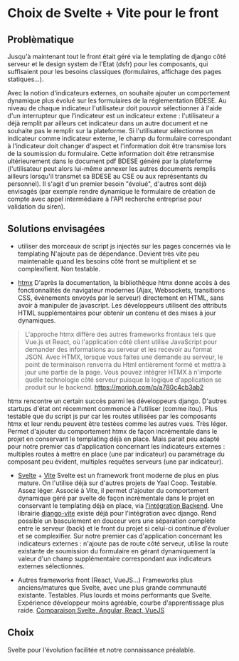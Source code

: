 # Choix de Svelte + Vite pour le front

## Problèmatique

Jusqu'à maintenant tout le front était géré via le templating de django côté serveur et le design system de l'Etat (dsfr) pour les composants, qui suffisaient pour les besoins classiques (formulaires, affichage des pages statiques...).

Avec la notion d'indicateurs externes, on souhaite ajouter un comportement dynamique plus évolué sur les formulaires de la réglementation BDESE.
Au niveau de chaque indicateur l'utilisateur doit pouvoir sélectionner à l'aide d'un interrupteur que l'indicateur est un indicateur extene : l'utilisateur a déjà remplit par ailleurs cet indicateur dans un autre document et ne souhaite pas le remplir sur la plateforme.
Si l'utilisateur sélectionne un indicateur comme indicateur externe, le champ du formulaire correspondant à l'indicateur doit changer d'aspect et l'information doit être transmise lors de la soumission du formulaire. Cette information doit être retransmise ultérieurement dans le document pdf BDESE généré par la plateforme (l'utilisateur peut alors lui-même annexer les autres documents remplis ailleurs lorsqu'il transmet sa BDESE au CSE ou aux représentants du personnel).
Il s'agit d'un premier besoin "évolué", d'autres sont déjà envisagés (par exemple rendre dynamique le formulaire de création de compte avec appel intermédiaire à l'API recherche entreprise pour validation du siren).

## Solutions envisagées

- utiliser des morceaux de script js injectés sur les pages concernés via le templating
N'ajoute pas de dépendance.
Devient très vite peu maintenable quand les besoins côté front se multiplient et se complexifient.
Non testable.

- [htmx](https://htmx.org/)
D'après la documentation, la bibliothèque htmx donne accès à des fonctionnalités de navigateur modernes (Ajax, Websockets, transitions CSS, évènements envoyés par le serveur) directement en HTML, sans avoir à manipuler de javascript. Les développeurs utilisent des attributs HTML supplémentaires pour obtenir un contenu et des mises à jour dynamiques.
> L'approche htmx diffère des autres frameworks frontaux tels que Vue.js et React, où l'application côté client utilise JavaScript pour demander des informations au serveur et les recevoir au format JSON. Avec HTMX, lorsque vous faites une demande au serveur, le point de terminaison renverra du Html entièrement formé et mettra à jour une partie de la page. Vous pouvez intégrer HTMX à n'importe quelle technologie côté serveur puisque la logique d'application se produit sur le backend.
https://morioh.com/p/a780c4cb3ab2

htmx rencontre un certain succès parmi les développeurs django. D'autres startups d'état ont récemment commencé à l'utiliser (comme itou).
Plus testable que du script js pur car les routes utilisées par les composants htmx et leur rendu peuvent être testées comme les autres vues.
Très léger.
Permet d'ajouter du comportement htmx de façon incrémentale dans le projet en conservant le templating déjà en place.
Mais parait peu adapté pour notre premier cas d'application concernant les indicateurs externes : multiples routes à mettre en place (une par indicateur) ou paramétrage du composant peu évident, multiples requêtes serveurs (une par indicateur).

- [Svelte](https://svelte.dev/) + [Vite](https://vitejs.dev/)
Svelte est un framework front moderne de plus en plus mature. On l'utilise déjà sur d'autres projets de Yaal Coop.
Testable.
Assez léger.
Associé à Vite, il permet d'ajouter du comportement dynamique géré par svelte de façon incrémentale dans le projet en conservant le templating déjà en place, via [l'intégration Backend](https://vitejs.dev/guide/backend-integration.html). Une librairie [django-vite](https://github.com/MrBin99/django-vite) existe déjà pour l'intégration avec django.
Rend possible un basculement en douceur vers une séparation complète entre le serveur (back) et le front du projet si celui-ci continue d'évoluer et se complexifier.
Sur notre premier cas d'application concernant les indicateurs externes : n'ajoute pas de route côté serveur, utilise la route existante de soumission du formulaire en gérant dynamiquement la valeur d'un champ supplémentaire correspondant aux indicateurs externes sélectionnés.

- Autres frameworks front (React, VueJS...)
Frameworks plus anciens/matures que Svelte, avec une plus grande communauté existante.
Testables.
Plus lourds et moins performants que Svelte.
Expérience développeur moins agréable, courbe d'apprentissage plus raide.
[Comparaison Svelte, Angular, React, VueJS](https://javascript-conference.com/blog/svelte-vs-angular-vs-react-vs-vue-who-wins/)

## Choix

Svelte pour l'évolution facilitée et notre connaissance préalable.

